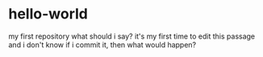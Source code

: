 # hello-world
my first repository
what should i say? it's my first time to edit this passage and i don't know if i commit it, then what would happen? 
